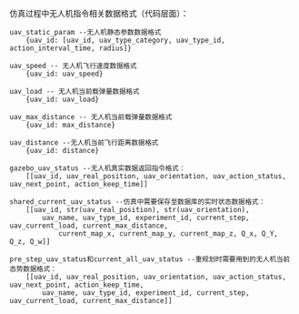 
仿真过程中无人机指令相关数据格式（代码层面）：
	
	uav_static_param --无人机静态参数数据格式
		{uav_id: [uav_id, uav_type_category, uav_type_id, action_interval_time, radius]}
	
	uav_speed -- 无人机飞行速度数据格式
		{uav_id: uav_speed}
	
	uav_load -- 无人机当前载弹量数据格式
		{uav_id: uav_load}
		
	uav_max_distance -- 无人机当前载弹量数据格式
		{uav_id: max_distance}
		
	uav_distance --无人机当前飞行距离数据格式
		{uav_id: distance}

	gazebo_uav_status --无人机真实数据返回指令格式：
		[[uav_id, uav_real_position, uav_orientation, uav_action_status, uav_next_point, action_keep_time]]
		
	shared_current_uav_status --仿真中需要保存至数据库的实时状态数据格式：
		[[uav_id, str(uav_real_position), str(uav_orientation), 
			uav_name, uav_type_id, experiment_id, current_step, uav_current_load, current_max_distance,
				current_map_x, current_map_y, current_map_z, Q_x, Q_Y, Q_z, Q_w]]
				
	pre_step_uav_status和current_all_uav_status --重规划时需要用到的无人机当前态势数据格式：
		[[uav_id, uav_real_position, uav_orientation, uav_action_status, uav_next_point, action_keep_time, 
			uav_name, uav_type_id, experiment_id, current_step, uav_current_load, current_max_distance]]